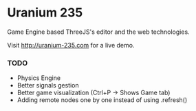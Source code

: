 # Uranium 235
Game Engine based ThreeJS's editor and the web technologies.

Visit http://uranium-235.com for a live demo.

### TODO
 - Physics Engine
 - Better signals gestion
 - Better game visualization (Ctrl+P -> Shows Game tab)
 - Adding remote nodes one by one instead of using .refresh()
